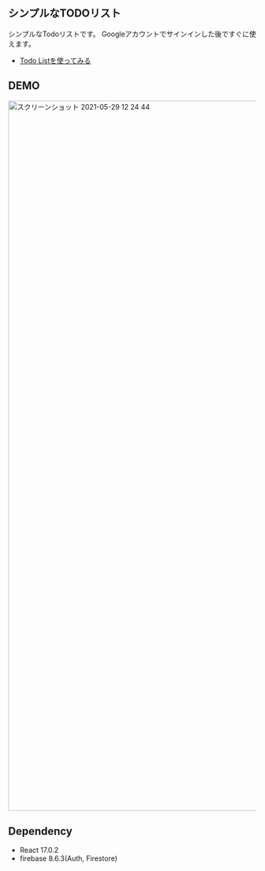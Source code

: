 ## シンプルなTODOリスト
シンプルなTodoリストです。
Googleアカウントでサインインした後ですぐに使えます。
- [Todo Listを使ってみる](https://todolist-ca051.web.app) 

## DEMO
<img width="1440" alt="スクリーンショット 2021-05-29 12 24 44" src="https://user-images.githubusercontent.com/62085992/120059415-6527e580-c08c-11eb-9868-5fdc21ff20da.png">


## Dependency
- React 17.0.2
- firebase 8.6.3(Auth, Firestore)

